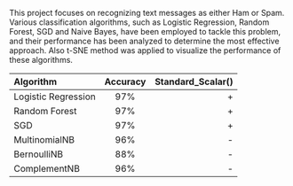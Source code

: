 This project focuses on recognizing text messages as either Ham or Spam. Various classification algorithms, such as Logistic Regression, Random Forest, SGD and Naive Bayes, have been employed to tackle this problem, and their performance has been analyzed to determine the most effective approach. Also t-SNE method was applied to visualize the performance of these algorithms. 


| Algorithm             | Accuracy | Standard_Scalar() |
|         :---          | :---: |    ---:     |
| Logistic Regression   | 97%   |      +      |
| Random Forest         | 97%   |      +      |
| SGD                   | 97%   |      +      |
| MultinomialNB         | 96%   |      -      |
| BernoulliNB           | 88%   |      -      |
| ComplementNB          | 96%   |      -      |
